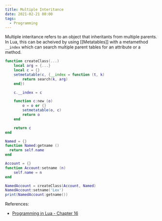 ```yaml
---
title: Multiple Interitance
date: 2021-02-21 00:00
tags:
  - Programming 
---
```


Multiple interitance refers to an object that inheritants from multiple parents. In Lua, this can be acheived by using [[Metatables]] with a metamethod `__index` which can search multiple parent tables for an attribute or a method.

```lua
function createClass(...)
    local arg = {...}
    local c = {}
    setmetatable(c, {__index = function (t, k)
        return search(k, arg)
    end})

    c.__index = c

    function c:new (o)
        o = o or {}
        setmetatable(o, c)
        return o
    end

    return c
end

Named = {}
function Named:getname ()
  return self.name
end

Account = {}
function Account:setname (n)
    self.name = n
end

NamedAccount = createClass(Account, Named)
NamedAccount:setname('Lex')
print(NamedAccount:getname())
```

References:

* [Programming in Lua - Chapter 16](https://www.lua.org/pil/16.3.html)